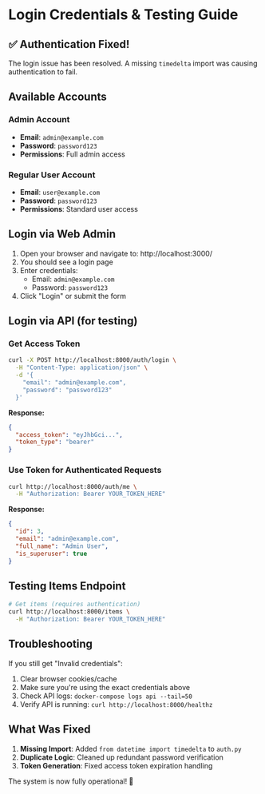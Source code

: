 # Login Credentials & Testing Guide

## ✅ Authentication Fixed!

The login issue has been resolved. A missing `timedelta` import was causing authentication to fail.

## Available Accounts

### Admin Account

- **Email**: `admin@example.com`
- **Password**: `password123`
- **Permissions**: Full admin access

### Regular User Account

- **Email**: `user@example.com`
- **Password**: `password123`
- **Permissions**: Standard user access

## Login via Web Admin

1. Open your browser and navigate to: http://localhost:3000/
2. You should see a login page
3. Enter credentials:
   - Email: `admin@example.com`
   - Password: `password123`
4. Click "Login" or submit the form

## Login via API (for testing)

### Get Access Token

```bash
curl -X POST http://localhost:8000/auth/login \
  -H "Content-Type: application/json" \
  -d '{
    "email": "admin@example.com",
    "password": "password123"
  }'
```

**Response:**

```json
{
  "access_token": "eyJhbGci...",
  "token_type": "bearer"
}
```

### Use Token for Authenticated Requests

```bash
curl http://localhost:8000/auth/me \
  -H "Authorization: Bearer YOUR_TOKEN_HERE"
```

**Response:**

```json
{
  "id": 3,
  "email": "admin@example.com",
  "full_name": "Admin User",
  "is_superuser": true
}
```

## Testing Items Endpoint

```bash
# Get items (requires authentication)
curl http://localhost:8000/items \
  -H "Authorization: Bearer YOUR_TOKEN_HERE"
```

## Troubleshooting

If you still get "Invalid credentials":

1. Clear browser cookies/cache
2. Make sure you're using the exact credentials above
3. Check API logs: `docker-compose logs api --tail=50`
4. Verify API is running: `curl http://localhost:8000/healthz`

## What Was Fixed

1. **Missing Import**: Added `from datetime import timedelta` to `auth.py`
2. **Duplicate Logic**: Cleaned up redundant password verification
3. **Token Generation**: Fixed access token expiration handling

The system is now fully operational! 🎉
